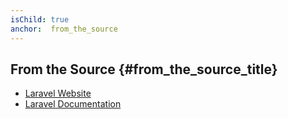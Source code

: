 ```yaml
---
isChild: true
anchor:  from_the_source
---
```


## From the Source {#from_the_source_title}

* [Laravel Website](http://laravel.com/)
* [Laravel Documentation](http://laravel.com/docs)
